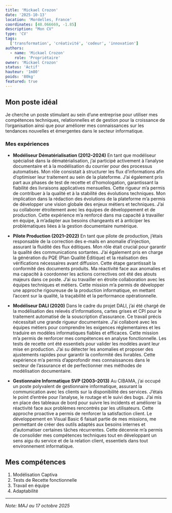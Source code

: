 ```yaml
---
title: 'Mickael Crozon'
date: '2025-10-13'
location: 'Mordelles, France'
coordinates: [48.066669, -1.85]
description: "Mon CV"
type: 'CV'
tags:
  ['transformation', 'créativité', 'codeur', 'innovation']
authors:
  - name: 'Mickael Crozon'
    role: 'Propriétaire'
owner: 'Mickael Crozon'
status: 'Actif'
hauteur: '1m80'
poids: '80kg'
featured: true
---
```


## Mon poste idéal 

Je cherche un poste stimulant au sein d’une entreprise pour utiliser mes compétences techniques, relationnelles et de gestion pour la croissance de l’organisation ainsi que pour 
améliorer mes connaissances sur les tendances nouvelles et émergentes dans le secteur informatique.

### Mes expériences

- **Modéliseur Dématérialisation (2012–2024)**
En tant que modéliseur spécialisé dans la dématérialisation, j’ai participé activement à l’analyse documentaire et à la modélisation du courrier pour des processus automatisés. Mon rôle consistait à structurer les flux d’informations afin d’optimiser leur traitement au sein de la plateforme.
J’ai également pris part aux phases de test de recette et d’homologation, garantissant la fiabilité des livraisons applicatives mensuelles. Cette rigueur m’a permis de contribuer à la qualité et à la stabilité des évolutions techniques.
Mon implication dans la rédaction des évolutions de la plateforme m’a permis de développer une vision globale des enjeux métiers et techniques. J’ai su collaborer étroitement avec les équipes de développement et de production.
Cette expérience m’a renforcé dans ma capacité à travailler en équipe, à m’adapter aux besoins changeants et à anticiper les problématiques liées à la gestion documentaire numérique.

- **Pilote Production (2021–2022)**
En tant que pilote de production, j’étais responsable de la correction des e-mails en anomalie d’injection, assurant la fluidité des flux éditiques. Mon rôle était crucial pour garantir la qualité des communications sortantes.
J’ai également pris en charge la génération du PQE (Plan Qualité Éditique) et la réalisation des vérifications nécessaires avant diffusion. Cette étape garantissait la conformité des documents produits.
Ma réactivité face aux anomalies et ma capacité à coordonner les actions correctives ont été des atouts majeurs dans ce poste. J’ai su travailler en étroite collaboration avec les équipes techniques et métiers.
Cette mission m’a permis de développer une approche rigoureuse de la production informatique, en mettant l’accent sur la qualité, la traçabilité et la performance opérationnelle.

- **Modéliseur DALI (2020)**
Dans le cadre du projet DALI, j’ai été chargé de la modélisation des relevés d’informations, cartes grises et CPI pour le traitement automatisé de la souscription d’assurance. Ce travail précis nécessitait une grande rigueur documentaire.
J’ai collaboré avec les équipes métiers pour comprendre les exigences réglementaires et les traduire en modèles informatiques fiables et efficaces. Cette mission m’a permis de renforcer mes compétences en analyse fonctionnelle.
Les tests de recette ont été essentiels pour valider les modèles avant leur mise en production. J’ai su détecter les anomalies et proposer des ajustements rapides pour garantir la conformité des livrables.
Cette expérience m’a permis d’approfondir mes connaissances dans le secteur de l’assurance et de perfectionner mes méthodes de modélisation documentaire.

- **Gestionnaire Informatique SVP (2003–2013)**
Au CIBAMA, j’ai occupé un poste polyvalent de gestionnaire informatique, assurant la communication avec les clients sur la disponibilité des services. J’étais le point d’entrée pour l’analyse, le routage et le suivi des bugs.
J’ai mis en place des tableaux de bord pour suivre les incidents et améliorer la réactivité face aux problèmes rencontrés par les utilisateurs. Cette approche proactive a permis de renforcer la satisfaction client.
Le développement en Visual Basic 6 faisait partie de mes missions, me permettant de créer des outils adaptés aux besoins internes et d’automatiser certaines tâches récurrentes.
Cette décennie m’a permis de consolider mes compétences techniques tout en développant un sens aigu du service et de la relation client, essentiels dans tout environnement informatique.

## Mes compétences

1. Modélisation Captiva 
2. Tests de Recette fonctionnelle 
3. Travail en équipe 
4. Adaptabilité

---

_Note: MAJ au 17 octobre 2025_
